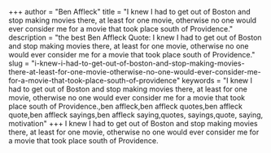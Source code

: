 +++
author = "Ben Affleck"
title = "I knew I had to get out of Boston and stop making movies there, at least for one movie, otherwise no one would ever consider me for a movie that took place south of Providence."
description = "the best Ben Affleck Quote: I knew I had to get out of Boston and stop making movies there, at least for one movie, otherwise no one would ever consider me for a movie that took place south of Providence."
slug = "i-knew-i-had-to-get-out-of-boston-and-stop-making-movies-there-at-least-for-one-movie-otherwise-no-one-would-ever-consider-me-for-a-movie-that-took-place-south-of-providence"
keywords = "I knew I had to get out of Boston and stop making movies there, at least for one movie, otherwise no one would ever consider me for a movie that took place south of Providence.,ben affleck,ben affleck quotes,ben affleck quote,ben affleck sayings,ben affleck saying,quotes, sayings,quote, saying, motivation"
+++
I knew I had to get out of Boston and stop making movies there, at least for one movie, otherwise no one would ever consider me for a movie that took place south of Providence.
